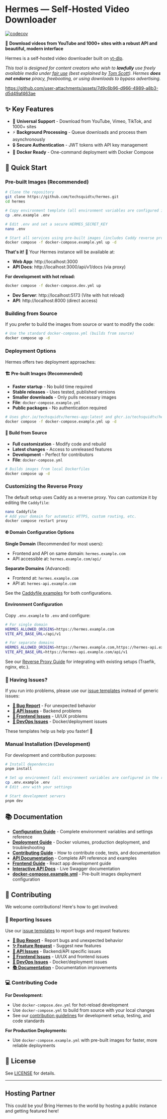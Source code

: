 # Hermes — Self-Hosted Video Downloader

[![codecov](https://codecov.io/gh/TechSquidTV/Hermes/branch/main/graph/badge.svg)](https://codecov.io/gh/TechSquidTV/Hermes)

🎥 **Download videos from YouTube and 1000+ sites with a robust API and beautiful, modern interface**

Hermes is a self-hosted video downloader built on [yt-dlp](https://github.com/yt-dlp/yt-dlp).

_This tool is designed for content creators who wish to **lawfully** use freely available media under [fair use](https://en.wikipedia.org/wiki/Fair_use) (best explained by [Tom Scott](https://www.youtube.com/watch?v=1Jwo5qc78QU)).
Hermes **does not endorse** piracy, freebooting, or using downloads to bypass advertising._

https://github.com/user-attachments/assets/7d9c6b96-d966-4989-a8b3-d5d49af463ae

## ✨ Key Features

- 🎥 **Universal Support** - Download from YouTube, Vimeo, TikTok, and 1000+ sites
- ⚡ **Background Processing** - Queue downloads and process them asynchronously
- 🔒 **Secure Authentication** - JWT tokens with API key management
- 🐳 **Docker Ready** - One-command deployment with Docker Compose

## 🚀 Quick Start

### Pre-built Images (Recommended)

```bash
# Clone the repository
git clone https://github.com/techsquidtv/hermes.git
cd hermes

# Copy environment template (all environment variables are configured in the root .env file)
cp .env.example .env

# Edit .env and set a secure HERMES_SECRET_KEY
nano .env

# Start all services using pre-built images (includes Caddy reverse proxy)
docker compose -f docker-compose.example.yml up -d
```

**That's it!** 🎉 Your Hermes instance will be available at:
- **Web App**: http://localhost:3000
- **API Docs**: http://localhost:3000/api/v1/docs (via proxy)

**For development with hot reload:**
```bash
docker compose -f docker-compose.dev.yml up
```
- **Dev Server**: http://localhost:5173 (Vite with hot reload)
- **API**: http://localhost:8000 (direct access)

### Building from Source

If you prefer to build the images from source or want to modify the code:

```bash
# Use the standard docker-compose.yml (builds from source)
docker compose up -d
```

### Deployment Options

Hermes offers two deployment approaches:

#### 🏗️ **Pre-built Images (Recommended)**
- **Faster startup** - No build time required
- **Stable releases** - Uses tested, published versions
- **Smaller downloads** - Only pulls necessary images
- **File**: `docker-compose.example.yml`
- **Public packages** - No authentication required

```bash
# Uses ghcr.io/techsquidtv/hermes-app:latest and ghcr.io/techsquidtv/hermes-api:latest
docker compose -f docker-compose.example.yml up -d
```

#### 🔨 **Build from Source**
- **Full customization** - Modify code and rebuild
- **Latest changes** - Access to unreleased features
- **Development** - Perfect for contributors
- **File**: `docker-compose.yml`

```bash
# Builds images from local Dockerfiles
docker compose up -d
```

### Customizing the Reverse Proxy

The default setup uses Caddy as a reverse proxy. You can customize it by editing the `Caddyfile`:

```bash
nano Caddyfile
# Add your domain for automatic HTTPS, custom routing, etc.
docker compose restart proxy
```

#### 🌐 Domain Configuration Options

**Single Domain** (Recommended for most users):
- Frontend and API on same domain: `hermes.example.com`
- API accessible at: `hermes.example.com/api/`

**Separate Domains** (Advanced):
- Frontend at: `hermes.example.com`
- API at: `hermes-api.example.com`

See the [Caddyfile examples](Caddyfile) for both configurations.

#### Environment Configuration

Copy `.env.example` to `.env` and configure:

```bash
# For single domain
HERMES_ALLOWED_ORIGINS=https://hermes.example.com
VITE_API_BASE_URL=/api/v1

# For separate domains
HERMES_ALLOWED_ORIGINS=https://hermes.example.com,https://hermes-api.example.com
VITE_API_BASE_URL=https://hermes-api.example.com/api/v1
```

See our [Reverse Proxy Guide](docs/REVERSE_PROXY_GUIDE.md) for integrating with existing setups (Traefik, nginx, etc.).

### 🐛 Having Issues?

If you run into problems, please use our [issue templates](https://github.com/techsquidtv/hermes/issues/new/choose) instead of generic issues:
- **[🐛 Bug Report](https://github.com/techsquidtv/hermes/issues/new?template=bug_report.yml)** - For unexpected behavior
- **[🔧 API Issues](https://github.com/techsquidtv/hermes/issues/new?template=hermes-api-issue.yml)** - Backend problems
- **[🎨 Frontend Issues](https://github.com/techsquidtv/hermes/issues/new?template=hermes-app-issue.yml)** - UI/UX problems
- **[🐳 DevOps Issues](https://github.com/techsquidtv/hermes/issues/new?template=devops-issue.yml)** - Docker/deployment issues

These templates help us help you faster! 🚀

### Manual Installation (Development)

For development and contribution purposes:

```bash
# Install dependencies
pnpm install

# Set up environment (all environment variables are configured in the root .env file)
cp .env.example .env
# Edit .env with your settings

# Start development servers
pnpm dev
```

## 📚 Documentation

- **[Configuration Guide](docs/CONFIGURATION.md)** - Complete environment variables and settings reference
- **[Deployment Guide](docs/DEPLOYMENT.md)** - Docker volumes, production deployment, and troubleshooting
- **[Contributing Guide](docs/CONTRIBUTING.md)** - How to contribute code, tests, and documentation
- **[API Documentation](packages/hermes-api/README.md)** - Complete API reference and examples
- **[Frontend Guide](packages/hermes-app/README.md)** - React app development guide
- **[Interactive API Docs](http://localhost:8000/docs)** - Live Swagger documentation
- **[docker-compose.example.yml](docker-compose.example.yml)** - Pre-built images deployment configuration

## 🤝 Contributing

We welcome contributions! Here's how to get involved:

### 🐛 Reporting Issues
Use our [issue templates](https://github.com/techsquidtv/hermes/issues/new/choose) to report bugs and request features:
- **[🐛 Bug Report](https://github.com/techsquidtv/hermes/issues/new?template=bug_report.yml)** - Report bugs and unexpected behavior
- **[✨ Feature Request](https://github.com/techsquidtv/hermes/issues/new?template=feature_request.yml)** - Suggest new features
- **[🔧 API Issues](https://github.com/techsquidtv/hermes/issues/new?template=hermes-api-issue.yml)** - Backend/API specific issues
- **[🎨 Frontend Issues](https://github.com/techsquidtv/hermes/issues/new?template=hermes-app-issue.yml)** - UI/UX and frontend issues
- **[🐳 DevOps Issues](https://github.com/techsquidtv/hermes/issues/new?template=devops-issue.yml)** - Docker/deployment issues
- **[📚 Documentation](https://github.com/techsquidtv/hermes/issues/new?template=documentation.yml)** - Documentation improvements

### 💻 Contributing Code

**For Development:**
- Use `docker-compose.dev.yml` for hot-reload development
- Use `docker-compose.yml` to build from source with your local changes
- See our [contribution guidelines](docs/CONTRIBUTING.md) for development setup, testing, and code standards

**For Production Deployments:**
- Use `docker-compose.example.yml` with pre-built images for faster, more reliable deployments

## 📄 License

See [LICENSE](LICENSE) for details.

---

## Hosting Partner

This could be you! Bring Hermes to the world by hosting a public instance and getting featured here!
